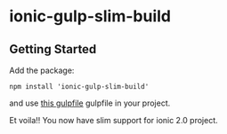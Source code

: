 # ionic-gulp-slim-build

## Getting Started

Add the package:

```Node
npm install 'ionic-gulp-slim-build'
```

and use [this gulpfile](https://github.com/dafuga/ionic-gulp-slim-build/blob/master/ionic_gulpfile.js) gulpfile in your project. 

Et voila!! You now have slim support for ionic 2.0 project.

